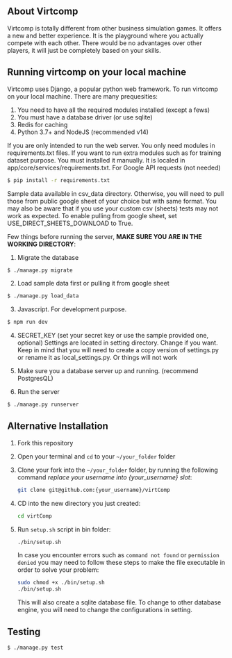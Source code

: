  
## About Virtcomp

Virtcomp is totally different from other business simulation games. It offers a new and better experience. It is the playground where you actually compete with each other. There would be no advantages over other players, it will just be completely based on your skills. 

## Running virtcomp on your local machine
Virtcomp uses Django, a popular python web framework. To run virtcomp on your local machine. There are many prequesities:

1. You need to have all the required modules installed (except a fews)
2. You must have a database driver (or use sqlite)
3. Redis for caching
4. Python 3.7+ and NodeJS (recommended v14)

If you are only intended to run the web server. You only need modules in requirements.txt files. If you want to run extra modules such as for training dataset purpose. You must installed it manually. It is localed in app/core/services/requirements.txt. For Google API requests (not needed)

```sh
$ pip install -r requirements.txt
```

Sample data available in csv_data directory. Otherwise, you will need to pull those from public google sheet of your choice but with same format. You may also be aware that if you use your custom csv (sheets) tests may not work as expected. To enable pulling from google sheet, set USE_DIRECT_SHEETS_DOWNLOAD to True.

Few things before running the server, **MAKE SURE YOU ARE IN THE WORKING DIRECTORY**:
1. Migrate the database
```sh
$ ./manage.py migrate
```
2. Load sample data first or pulling it from google sheet

```sh
$ ./manage.py load_data
```

3. Javascript. For development purpose.
```sh
$ npm run dev
```

4. SECRET_KEY (set your secret key or use the sample provided one, optional)
Settings are located in setting directory. Change if you want. Keep in mind that you will need to create a copy version of settings.py or rename it as local_settings.py. Or things will not work

5. Make sure you a database server up and running. (recommend PostgresQL)

6. Run the server
```sh
$ ./manage.py runserver
```

## Alternative Installation
1. Fork this repository 
2. Open your terminal and `cd` to your `~/your_folder` folder
3. Clone your fork into the `~/your_folder` folder, by running the following command *replace your username into {your_username} slot*:
    ```bash
    git clone git@github.com:{your_username}/virtComp
    ```
4. CD into the new directory you just created:
    ```bash
    cd virtComp
    ```
5. Run ```setup.sh``` script in bin folder:
    ```bash
    ./bin/setup.sh
    ```
    In case you encounter errors such as `command not found` or `permission denied` you may need to follow these steps to make the file executable in order to solve your problem:
    ```bash
    sudo chmod +x ./bin/setup.sh
    ./bin/setup.sh
    ```

    This will also create a sqlite database file. To change to other database engine, you will need to change the configurations in setting.

## Testing

```
$ ./manage.py test
```

